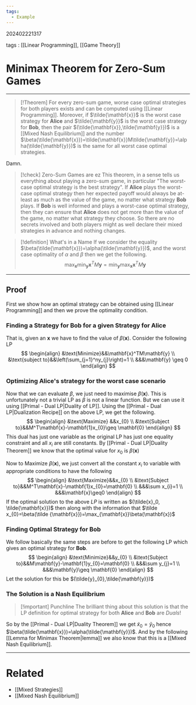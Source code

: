 ```yaml
---
tags:
  - Example
---
```


202402221317

tags : [[Linear Programming]], [[Game Theory]]

#  Minimax Theorem for Zero-Sum Games
---
>[!Theorem]
>For every zero-sum game, worse case optimal strategies for both players exists and can be computed using [[Linear Programming]]. Moreover, if $\tilde{\mathbf{x}}$ is the worst case strategy for **Alice** and $\tilde{\mathbf{y}}$ is the worst case strategy for **Bob**, then the pair $(\tilde{\mathbf{x}},\tilde{\mathbf{y}})$ is a [[Mixed Nash Equilibrium]] and the number $\beta(\tilde{\mathbf{x}})=\tilde{\mathbf{x}}M\tilde{\mathbf{y}}=\alpha(\tilde{\mathbf{y}})$ is the same for all worst case optimal strategies.

Damn.

>[!check] Zero-Sum Games are ez
>This theorem, in a sense tells us everything about playing a zero-sum game, in particular "The worst-case optimal strategy is the best strategy".
>If **Alice** plays the worst-case optimal strategy then her expected payoff would always be at-least as much as the value of the game, no matter what strategy **Bob** plays. 
>If **Bob** is well informed and plays a worst-case optimal strategy, then they can ensure that **Alice** does not get more than the value of the game, no matter what strategy they choose.
>So there are no secrets involved and both players might as well declare their mixed strategies in advance and nothing changes.

>[!definition] What's in a Name
>If we consider the equality $\beta(\tilde{\mathbf{x}})=\alpha(\tilde{\mathbf{y}})$, and the worst case optimality of $\alpha$ and $\beta$ then we get the following.
>$$
>\max_{\mathbf{x}}\min_{\mathbf{y}}\mathbf{x}^TM\mathbf{y}=
>\min_{\mathbf{y}}\max_{\mathbf{x}}\mathbf{x}^TM\mathbf{y}
>$$

---
## Proof
First we show how an optimal strategy can be obtained using [[Linear Programming]] and then we prove the optimality condition. 

### Finding a Strategy for **Bob** for a given Strategy for **Alice**
That is, given an $\mathbf{x}$ we have to find the value of $\beta(\mathbf{x})$. Consider the following LP
$$
\begin{align}
&\text{Minimize}&&\mathbf{x}^TM\mathbf{y} \\
&\text{subject to}&&\left(\sum_{j=1}^ny_{j}\right)=1 \\
&&&\mathbf{y} \geq 0
\end{align}
$$
### Optimizing **Alice**'s strategy for the worst case scenario
Now that we can evaluate $\beta$, we just need to maximise $\beta(\mathbf{x})$.
This is unfortunately not a trivial LP as $\beta$ is not a linear function.  But we can use it using [[Primal - Dual LP|Duality of LP]].
Using the [[Primal - Dual LP|Dualization Recipe]] on the above LP, we get the following.
$$
\begin{align}
&\text{Maximize} &&x_{0}  \\
&\text{Subject to}&&M^T\mathbf{x}-\mathbf{1}x_{0}\geq \mathbf{0}
\end{align}
$$
This dual has just one variable as the original LP has just one equality constraint and all $x_i$ are still constants. By [[Primal - Dual LP|Duality Theorem]] we know that the optimal value for $x_0$ is $\beta(\mathbf x)$ 

Now to Maximize $\beta(\mathbf{x})$, we just convert all the constant $x_i$ to variable with appropriate conditions to have the following
$$
\begin{align}
&\text{Maximize}&&x_{0} \\
&\text{Subject to}&&M^T\mathbf{x}-\mathbf{1}x_{0}=\mathbf{0} \\
&&&\sum x_{i}=1 \\
&&&\mathbf{x}\geq0
\end{align}
$$
If the optimal solution to the above $LP$ is written as $(\tilde{x}_0, \tilde{\mathbf{x}})$ then along with the information that $\tilde x_{0}=\beta(\tilde {\mathbf{x}})=\max_{\mathbf{x}}\beta(\mathbf{x})$ 

### Finding Optimal Strategy for **Bob**
We follow basically the same steps are before to get the following LP which gives an optimal strategy for **Bob**.
$$
\begin{align}
&\text{Minimize}&&y_{0} \\
&\text{Subject to}&&M\mathbf{y}-\mathbf{1}y_{0}=\mathbf{0} \\
&&&\sum y_{j}=1 \\
&&&\mathbf{y}\geq \mathbf{0}
\end{align}
$$
Let the solution for this be $(\tilde{y}_{0},\tilde{\mathbf{y}})$

### The Solution is a Nash Equilibrium
>[!important] Punchline
>The brilliant thing about this solution is that the LP definition for optimal strategy for both **Alice** and **Bob** are *Duals*!

So by the [[Primal - Dual LP|Duality Theorem]] we get $\tilde{x}_{0}=\tilde{y}_{0}$ hence $\beta(\tilde{\mathbf{x}})=\alpha(\tilde{\mathbf{y}})$. And by the following [[Lemma for Minimax Theorem|lemma]] we also know that this is a [[Mixed Nash Equilibrium]].

---
# Related
- [[Mixed Strategies]]
- [[Mixed Nash Equilibrium]]